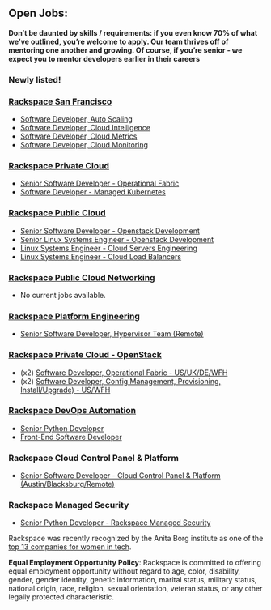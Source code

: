## Open Jobs:

**Don’t be daunted by skills / requirements: if you even know 70% of what we’ve outlined, you’re welcome to apply. Our team thrives off of mentoring one another and growing. Of course, if you’re senior - we expect you to mentor developers earlier in their careers**

### Newly listed!


### [Rackspace San Francisco](https://github.com/rackspace/rackspace_jobs/tree/master/sfo_jobs)

* [Software Developer, Auto Scaling](https://github.com/rackspace/rackspace_jobs/blob/master/sfo_jobs/software_developer_autoscale.md)
* [Software Developer, Cloud Intelligence](https://github.com/rackspace/rackspace_jobs/blob/master/sfo_jobs/software_developer_cloud_intelligence.md)
* [Software Developer, Cloud Metrics](https://github.com/rackspace/rackspace_jobs/blob/master/sfo_jobs/software_developer_cloud_metrics.md)
* [Software Developer, Cloud Monitoring](https://github.com/rackspace/rackspace_jobs/blob/master/sfo_jobs/software_developer_cloud_monitoring.md)

### [Rackspace Private Cloud](private_cloud)

* [Senior Software Developer - Operational Fabric](private_cloud/operational-fabric-developer.md)
* [Software Developer - Managed Kubernetes](private_cloud/managed-k8s-developer.md)

### [Rackspace Public Cloud](https://github.com/antonym/rackspace_cloudservers_jobs)

* [Senior Software Developer - Openstack Development](https://github.com/antonym/rackspace_cloudservers_jobs/blob/master/sr-software-dev-openstack.md)
* [Senior Linux Systems Engineer - Openstack Development](https://github.com/antonym/rackspace_cloudservers_jobs/blob/master/sr-linux-sys-engineer.md)
* [Linux Systems Engineer - Cloud Servers Engineering](https://github.com/antonym/rackspace_cloudservers_jobs/blob/master/linux-sys-engineer.md)
* [Linux Systems Engineer - Cloud Load Balancers](./public_cloud/README.md)

### [Rackspace Public Cloud Networking](https://github.com/rackspace/rackspace_jobs/tree/master/cloud_networking_jobs)

* No current jobs available.

### [Rackspace Platform Engineering](https://github.com/egonczeruk/Rackspace_Ops_Engineering_Jobs)

* [Senior Software Developer, Hypervisor Team (Remote)](./hypervisor_team/README.md)

### [Rackspace Private Cloud - OpenStack](https://github.com/rcbops/rackspace_privatecloud_jobs)

* (x2) [Software Developer, Operational Fabric - US/UK/DE/WFH](https://github.com/rcbops/rackspace_privatecloud_jobs/blob/master/software-developer-operational-fabric.md)
* (x2) [Software Developer, Config Management, Provisioning, Install/Upgrade) - US/WFH](https://github.com/rcbops/rackspace_privatecloud_jobs/blob/master/software-developer-cm-provisioning-lifecycle.md)

### [Rackspace DevOps Automation](https://github.com/rackspace/rackspace_jobs/tree/master/devops_automation)

* [Senior Python Developer](https://github.com/rackspace/rackspace_jobs/blob/master/devops_automation/senior_python_developer.md)
* [Front-End Software Developer](https://github.com/rackspace/rackspace_jobs/blob/master/devops_automation/front_end_software_developer.md)

### Rackspace Cloud Control Panel & Platform

* [Senior Software Developer - Cloud Control Panel & Platform (Austin/Blacksburg/Remote)](./tes-platform/sr-software-dev-fullstack.md)

### Rackspace Managed Security
* [Senior Python Developer - Rackspace Managed Security](./rms_jobs/senior_software_dev.md) 

Rackspace was recently recognized by the Anita Borg institute as one of the
[top 13 companies for women in tech](http://mashable.com/2015/04/09/women-in-tech-top-companies/).

**Equal Employment Opportunity Policy**: Rackspace is committed to offering equal employment opportunity without regard to age, color, disability, gender, gender identity, genetic information, marital status, military status, national origin, race, religion, sexual orientation, veteran status, or any other legally protected characteristic.
